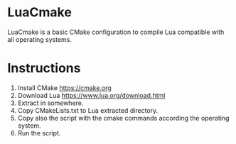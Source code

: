 # LuaCmake
LuaCmake is a basic CMake configuration to compile Lua compatible with all operating systems.

# Instructions
1. Install CMake https://cmake.org
1. Download Lua https://www.lua.org/download.html
1. Extract in somewhere.
1. Copy CMakeLists.txt to Lua extracted directory.
1. Copy also the script with the cmake commands according the operating system. 
1. Run the script.
